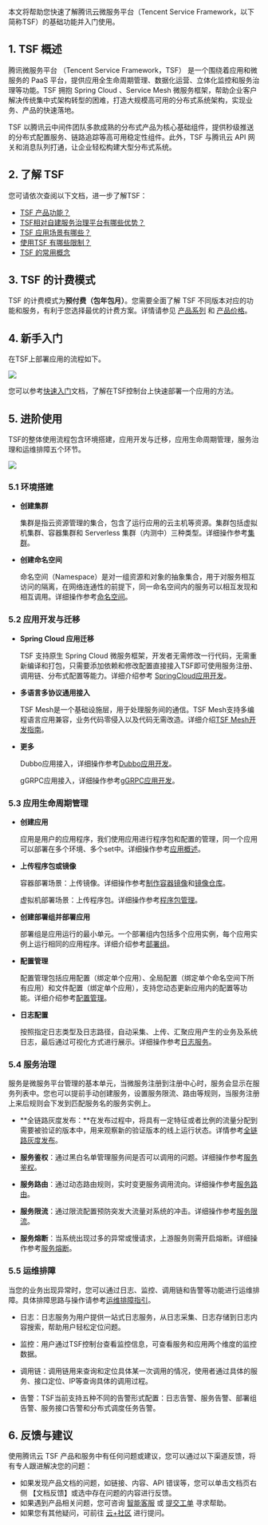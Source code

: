 本文将帮助您快速了解腾讯云微服务平台（Tencent Service Framework，以下简称TSF）的基础功能并入门使用。

## 1. TSF 概述

腾讯微服务平台 （Tencent Service Framework，TSF） 是一个围绕着应用和微服务的 PaaS 平台，提供应用全生命周期管理、数据化运营、立体化监控和服务治理等功能。TSF 拥抱 Spring Cloud 、Service Mesh 微服务框架，帮助企业客户解决传统集中式架构转型的困难，打造大规模高可用的分布式系统架构，实现业务、产品的快速落地。

TSF 以腾讯云中间件团队多款成熟的分布式产品为核心基础组件，提供秒级推送的分布式配置服务、链路追踪等高可用稳定性组件。此外，TSF 与腾讯云 API 网关和消息队列打通，让企业轻松构建大型分布式系统。

## 2. 了解 TSF 

您可请依次查阅以下文档，进一步了解TSF：

- [TSF 产品功能？](https://cloud.tencent.com/document/product/649/13036)
- [TSF相对自建服务治理平台有哪些优势？](https://cloud.tencent.com/document/product/649/13945)
- [TSF 应用场景有哪些？](https://cloud.tencent.com/document/product/649/13006)
- [使用TSF 有哪些限制？](https://cloud.tencent.com/document/product/649/37340)
- [TSF 的常用概念](https://cloud.tencent.com/document/product/649/38850)

## 3. TSF 的计费模式

TSF 的计费模式为**预付费（包年包月）**。您需要全面了解 TSF 不同版本对应的功能和服务，有利于您选择最优的计费方案。详情请参见 [产品系列](https://cloud.tencent.com/document/product/649/30023) 和 [产品价格](https://cloud.tencent.com/document/product/649/30024)。

## 4. 新手入门

在TSF上部署应用的流程如下。

![](https://main.qcloudimg.com/raw/c6c9bed7e0f9b9dca58decc6facd4777.png)

您可以参考[快速入门](https://cloud.tencent.com/document/product/649/16696)文档，了解在TSF控制台上快速部署一个应用的方法。

## 5. 进阶使用

TSF的整体使用流程包含环境搭建，应用开发与迁移，应用生命周期管理，服务治理和运维排障五个环节。

![](https://main.qcloudimg.com/raw/e54702e04357c5b9f96e3c8fdc2e51da.png)

### 5.1 环境搭建

- **创建集群**

  集群是指云资源管理的集合，包含了运行应用的云主机等资源。集群包括虚拟机集群、容器集群和 Serverless 集群（内测中）三种类型。详细操作参考[集群](https://cloud.tencent.com/document/product/649/13684)。

- **创建命名空间**

  命名空间（Namespace）是对一组资源和对象的抽象集合，用于对服务相互访问的隔离，在网络连通性的前提下，同一命名空间内的服务可以相互发现和相互调用。详细操作参考[命名空间](https://cloud.tencent.com/document/product/649/15522)。

### 5.2 应用开发与迁移

- **Spring Cloud 应用迁移**

  TSF 支持原生 Spring Cloud 微服务框架，开发者无需修改一行代码，无需重新编译和打包，只需要添加依赖和修改配置直接接入TSF即可使用服务注册、调用链、分布式配置等能力。详细介绍参考 [SpringCloud应用开发](https://cloud.tencent.com/document/product/649/36285)。

- **多语言多协议通用接入**

  TSF Mesh是一个基础设施层，用于处理服务间的通信。TSF Mesh支持多编程语言应用兼容，业务代码零侵入以及代码无需改造。详细介绍[TSF Mesh开发指南](https://cloud.tencent.com/document/product/649/17928)。

- **更多**

  Dubbo应用接入，详细操作参考[Dubbo应用开发](https://cloud.tencent.com/document/product/649/35577)。

  gGRPC应用接入，详细操作参考[gGRPC应用开发](https://cloud.tencent.com/document/product/649/50649)。

### 5.3 应用生命周期管理

- **创建应用**

  应用是用户的应用程序，我们使用应用进行程序包和配置的管理，同一个应用可以部署在多个环境、多个set中。详细操作参考[应用概述](https://cloud.tencent.com/document/product/649/13686)。

- **上传程序包或镜像**

  容器部署场景：上传镜像。详细操作参考[制作容器镜像](https://cloud.tencent.com/document/product/649/17007)和[镜像仓库](https://cloud.tencent.com/document/product/649/16695)。

  虚拟机部署场景：上传程序包。详细操作参考[程序包管理](https://cloud.tencent.com/document/product/649/15526)。

- **创建部署组并部署应用**

  部署组是应用运行的最小单元。一个部署组内包括多个应用实例，每个应用实例上运行相同的应用程序。详细介绍参考[部署组](https://cloud.tencent.com/document/product/649/16932)。

- **配置管理**

  配置管理包括应用配置（绑定单个应用）、全局配置（绑定单个命名空间下所有应用）和文件配置（绑定单个应用），支持您动态更新应用内的配置等功能。详细介绍参考[配置管理](https://cloud.tencent.com/document/product/649/17956)。

- **日志配置**

  按照指定日志类型及日志路径，自动采集、上传、汇聚应用产生的业务及系统日志，最后通过可视化方式进行展示。详细操作参考[日志服务](https://cloud.tencent.com/document/product/649/18160)。

### 5.4 服务治理

服务是微服务平台管理的基本单元，当微服务注册到注册中心时，服务会显示在服务列表中。您也可以提前手动创建服务，设置服务限流、路由等规则，当服务注册上来后规则会下发到匹配服务名的服务实例上。

- **全链路灰度发布：**在发布过程中，将具有一定特征或者比例的流量分配到需要被验证的版本中，用来观察新的验证版本的线上运行状态。详情参考[全链路灰度发布](https://cloud.tencent.com/document/product/649/43463)。

- **服务鉴权**：通过黑白名单管理服务间是否可以调用的问题。详细操作参考[服务鉴权](https://cloud.tencent.com/document/product/649/18024)。

- **服务路由**：通过动态路由规则，实时变更服务调用流向。详细操作参考[服务路由](https://cloud.tencent.com/document/product/649/18860)。

- **服务限流**：通过限流配置预防突发大流量对系统的冲击。详细操作参考[服务限流](https://cloud.tencent.com/document/product/649/19046)。

- **服务熔断**：当系统出现过多的异常或慢请求，上游服务则需开启熔断。详细操作参考[服务熔断](https://cloud.tencent.com/document/product/649/40580)。

### 5.5 运维排障

当您的业务出现异常时，您可以通过日志、监控、调用链和告警等功能进行运维排障。具体排障思路与操作请参考[运维排障指引]()。

- 日志：日志服务为用户提供一站式日志服务，从日志采集、日志存储到日志内容搜索，帮助用户轻松定位问题。

- 监控：用户通过TSF控制台查看监控信息，可查看服务和应用两个维度的监控数据。

- 调用链：调用链用来查询和定位具体某一次调用的情况，使用者通过具体的服务、接口定位、IP等查询具体的调用过程。

- 告警：TSF当前支持五种不同的告警形式配置：日志告警、服务告警、部署组告警、服务接口告警和分布式调度任务告警。

## 6. 反馈与建议

使用腾讯云 TSF 产品和服务中有任何问题或建议，您可以通过以下渠道反馈，将有专人跟进解决您的问题：

- 如果发现产品文档的问题，如链接、内容、API 错误等，您可以单击文档页右侧 【文档反馈】或选中存在问题的内容进行反馈。
- 如果遇到产品相关问题，您可咨询 [智能客服](https://cloud.tencent.com/act/event/smarty-service) 或 [提交工单](https://console.cloud.tencent.com/workorder/category) 寻求帮助。
- 如果您有其他疑问，可前往 [云+社区](https://cloud.tencent.com/developer/tag/10421) 进行提问。
